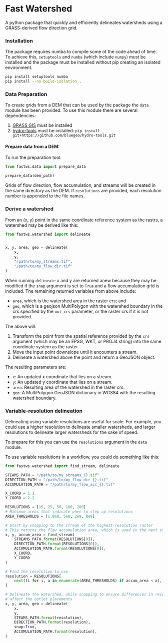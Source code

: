 # Fast Watershed

A python package that quickly and efficiently delineates watersheds using a GRASS-derived
flow direction grid.

### Installation

The package requires numba to compile some of the code ahead of time. To achieve this,
`setuptools` and `numba` (which include `numpy`) must be installed and the package must
be installed without pip creating an isolated environment.

```bash
pip install setuptools numba
pip install --no-build-isolation .
```

### Data Preparation

To create grids from a DEM that can be used by the package the `data` module has been
provided. To use this module there are several dependencies:

1. [GRASS GIS](https://grass.osgeo.org) must be installed
2. [hydro-tools](https://github.com/bluegeo/hydro-tools) must be installed:
`pip install git+https://github.com/bluegeo/hydro-tools.git`

#### Prepare data from a DEM:

To run the preparation tool:

```python
from fastws.data import prepare_data

prepare_data(dem_path)
```

Grids of flow direction, flow accumulation, and streams will be created in
the same directory as the DEM. If `resolutions` are provided, each resolution number
is appended to the file names.

### Derive a watershed

From an (x, y) point in the same coordinate reference system as the rastrs,
a watershed may be derived like this:

```python
from fastws.watershed import delineate


x, y, area, geo = delineate(
    x,
    y,
    "/path/to/my_streams.tif",
    "/path/to/my_flow_dir.tif"
)
```

When running `delineate` x and y are returned anew because they may be modified if the
`snap` argument is set to `True` and a flow accumulation grid is included. The remaining
returned variables from above include:

* `area`, which is the watershed area in the raster crs; and
* `geo`, which is a geojson MultiPolygon with the watershed boundary in the crs
specified by the `out_crs` parameter, or the raster crs if it is not provided.

The above will:

1. Transform the point from the spatial reference provided by the `crs` argument (which may be an EPSG, WKT, or PROJ4
string) into the same coordinate system as the raster.
2. Move the input point downslope until it encounters a stream.
3. Delineate a watershed above the point and return a GeoJSON object.

The resulting parameters are:

* `x`: An updated x coordinate that lies on a stream.
* `y`: An updated y coordinate that lies on a stream.
* `area`: Resulting area of the watershed in the raster crs.
* `geo`: A MultiPolygon GeoJSON dictionary in WGS84 with the resulting watershed boundary.

### Variable-resolution delineation

Delineating using variable resolutions are useful for scale. For example, you could
use a higher resolution to delineate smaller watersheds, and larger resolutions to
delineate larger watersheds for the sake of speed.

To prepare for this you can use the `resolutions` argument in the `data` module.

To use variable resolutions in a workflow, you could do something like this:

```python
from fastws.watershed import find_stream, delineate

STEAMS_PATH = "/path/to/my_streams_{}.tif"
DIRECTION_PATH = "/path/to/my_flow_dir_{}.tif"
ACCUMULATION_PATH = "/path/to/my_flow_acc_{}.tif"

X_COORD = 1.1
Y_COORD = 2.2

RESOLUTIONS = [15, 25, 50, 100, 200]
# Minimum areas that indicate when to step up resolutions
AREA_THRESHOLDS = [1.8e8, 5e8, 2e9, 8e9]

# Start by snapping to the stream of the highest-resolution raster
# This returns the flow accumulation area, which is used in the next step
x, y, accum_area = find_stream(
    STREAMS_PATH.format(RESOLUTIONS[0]),
    DIRECTION_PATH.format(RESOLUTIONS[0]),
    ACCUMULATION_PATH.format(RESOLUTIONS[0]),
    X_COORD,
    Y_COORD
)

# Find the resolution to use
resolution = RESOLUTIONS[
    next((i for i, a in enumerate(AREA_THRESHOLDS) if accum_area < a), -1)
]

# Delineate the watershed, while snapping to ensure differences in resolution do not
# affect the outlet placements
x, y, area, geo = delineate(
    x,
    y,
    STEAMS_PATH.format(resolution),
    DIRECTION_PATH.format(resolution),
    snap=True,
    ACCUMULATION_PATH.format(resolution),
)
```

